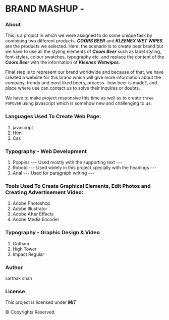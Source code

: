 # BRAND MASHUP -

### About

This is a projdct in which we were assigned to do some unique task by combining
two different products. ***COORS BEER*** and ***KLEENEX WET WIPES*** are the products we selected.
Here, the scenario is to create beer brand but we have to use all the styling elements of ***Coors Beer*** such as label styling, font-styles, colour swatches, typography etc. and replace the content of the ***Coors Beer*** with the information of ***Kleenex Wetwipes***.

Final step is to represent our brand worldwide and because of that, we have created a website for
this brand which will give more information about the company, trendy and most liked beers, process-
how beer is made?, and place where use can contact us to solve their inquires or doubts.

We have to make project responsive this time as well as to create ```three POPOVER``` using javascript
which is somehow new and challenging to us.

### Languages Used To Create Web Page:

1. javascript
2. Html
3. Css


### Typography - Web Development

1. Poppins
  --- Used mostly with the supporting text ---
2. Roboto
  --- Used widely in this project specially with the headings ---
3. Arial
  --- Used for paragraph writing ---


### Tools Used To Create Graphical Elements, Edit Photos and Creating Advertisement Video:

1. Adobe Photoshop
2. Adobe Illustrator
3. Adobe After Effects
4. Adobe Media Encoder


### Typography - Graphic Design & Video

1. Gotham
2. High Tower
3. Impact Regular


### Author

sarthak shah

### License

This project is licensed under ***MIT***

© Copyrights Reserved.
